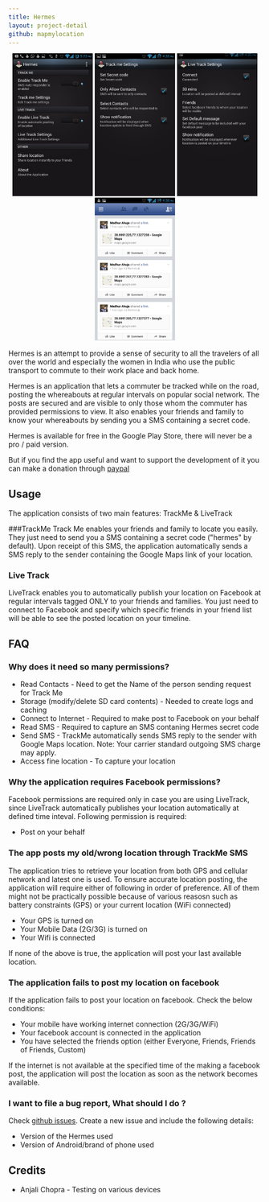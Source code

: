 ```yaml
---
title: Hermes
layout: project-detail
github: mapmylocation
---
```


<div style=";text-align:center">
<a  href="/images/projects/apphermes1.png" title="Hermes"><img  src='/images/projects/apphermes1.png' style="height:284px; width:160px" /></a>
<a  href="/images/projects/apphermes2.png" title="Hermes"><img  src='/images/projects/apphermes2.png' style="height:284px; width:160px" /></a>
<a  href="/images/projects/apphermes3.png" title="Hermes"><img  src='/images/projects/apphermes3.png' style="height:284px; width:160px" /></a>
<a  href="/images/projects/apphermes4.png" title="Hermes Facebook post"><img  src='/images/projects/apphermes4.png' style="height:284px; width:160px" /></a>
</div>  

<p></p>

Hermes is an attempt to provide a sense of security to all the travelers of all over the world and especially the women in India who use the public transport to commute to their work place and back home.

Hermes is an application that lets a commuter be tracked while on the road, posting the whereabouts at regular intervals on popular social network. The posts are secured and are visible to only those whom the commuter has provided permissions to view. It also enables your friends and family to know your whereabouts by sending you a SMS containing a secret code.

Hermes is available for free in the Google Play Store, there will never be a pro / paid version.

But if you find the app useful and want to support the development of it you can make a donation through [paypal](http://www.madhur.co.in/donate/)

## Usage

The application consists of two main features: TrackMe & LiveTrack

###TrackMe
Track Me enables your friends and family to locate you easily. They just need to send you a SMS containing a secret code ("hermes" by default). Upon receipt of this SMS, the application automatically sends a SMS reply to the sender containing the Google Maps link of your location.

### Live Track
LiveTrack enables you to automatically publish your location on Facebook at regular intervals tagged ONLY to your friends and families. You just need to connect to Facebook and specify which specific 
friends in your friend list will be able to see the posted location on your timeline.

## FAQ


### Why does it need so many permissions?

* Read Contacts - Need to get the Name of the person sending request for Track Me
* Storage (modify/delete SD card contents) - Needed to create logs and caching
* Connect to Internet - Required to make post to Facebook on your behalf
* Read SMS - Required to capture an SMS contaning Hermes secret code
* Send SMS - TrackMe automatically sends SMS reply to the sender with Google Maps location. Note: Your carrier standard outgoing SMS charge may apply.
* Access fine location - To capture your location


### Why the application requires Facebook permissions?

Facebook permissions are required only in case you are using LiveTrack, since LiveTrack automatically publishes your location automatically at defined time inteval. Following permission is required:

* Post on your behalf

### The app posts my old/wrong location through TrackMe SMS

The application tries to retrieve your location from both GPS and cellular network and latest one is used. To ensure accurate location posting, the application will require either of following in order of preference. All of them might not be practically possible because of various reasosn such as battery constraints (GPS) or your current location (WiFi connected)

* Your GPS is turned on
* Your Mobile Data (2G/3G) is turned on
* Your Wifi is connected

If none of the above is true, the application will post your last available location.

### The application fails to post my location on facebook

If the application fails to post your location on facebook. Check the below conditions:

* Your mobile have working internet connection (2G/3G/WiFi)
* Your facebook account is connected in the application
* You have selected the friends option (either Everyone, Friends, Friends of Friends, Custom)

If the internet is not available at the specified time of the making a facebook post, the application will post the location as soon as the network becomes available.

### I want to file a bug report, What should I do ?

Check [github issues](https://github.com/madhur/MapMyLocation/issues?state=open). Create a new issue and include the following details:

* Version of the Hermes used
* Version of Android/brand of phone used

## Credits

  * Anjali Chopra - Testing on various devices